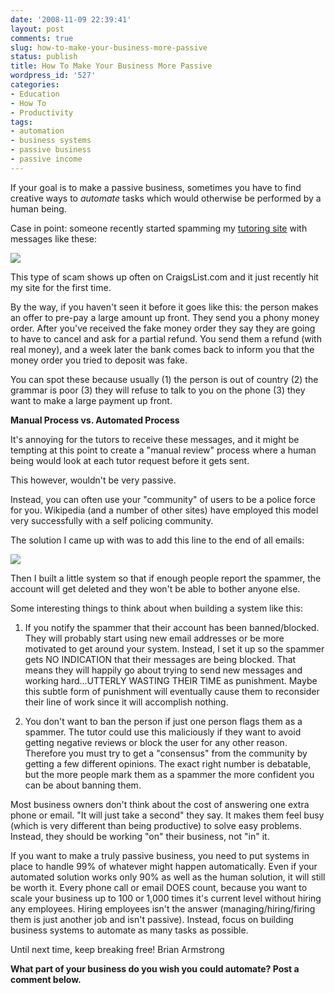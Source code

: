 ```yaml
---
date: '2008-11-09 22:39:41'
layout: post
comments: true
slug: how-to-make-your-business-more-passive
status: publish
title: How To Make Your Business More Passive
wordpress_id: '527'
categories:
- Education
- How To
- Productivity
tags:
- automation
- business systems
- passive business
- passive income
---
```


If your goal is to make a passive business, sometimes you have to find creative ways to _automate_ tasks which would otherwise be performed by a human being.

Case in point: someone recently started spamming my [tutoring site](http://www.universitytutor.com/) with messages like these:

[![](http://s3.amazonaws.com/oldbloguploads/2008/11/picture-61.png)](http://s3.amazonaws.com/oldbloguploads/2008/11/picture-61.png)

This type of scam shows up often on CraigsList.com and it just recently hit my site for the first time.

By the way, if you haven't seen it before it goes like this: the person makes an offer to pre-pay a large amount up front.  They send you a phony money order.  After you've received the fake money order they say they are going to have to cancel and ask for a partial refund.  You send them a refund (with real money), and a week later the bank comes back to inform you that the money order you tried to deposit was fake.

You can spot these because usually (1) the person is out of country (2) the grammar is poor (3) they will refuse to talk to you on the phone (3) they want to make a large payment up front.

**Manual Process vs. Automated Process**

It's annoying for the tutors to receive these messages, and it might be tempting at this point to create a "manual review" process where a human being would look at each tutor request before it gets sent.

This however, wouldn't be very passive.

Instead, you can often use your "community" of users to be a police force for you.  Wikipedia (and a number of other sites) have employed this model very successfully with a self policing community.

The solution I came up with was to add this line to the end of all emails:

[![](http://s3.amazonaws.com/oldbloguploads/2008/11/picture-71.png)](http://s3.amazonaws.com/oldbloguploads/2008/11/picture-71.png)

Then I built a little system so that if enough people report the spammer, the account will get deleted and they won't be able to bother anyone else.

Some interesting things to think about when building a system like this:



	
  1. If you notify the spammer that their account has been banned/blocked.  They will probably start using new email addresses or be more motivated to get around your system.  Instead, I set it up so the spammer gets NO INDICATION that their messages are being blocked.  That means they will happily go about trying to send new messages and working hard...UTTERLY WASTING THEIR TIME as punishment.  Maybe this subtle form of punishment will eventually cause them to reconsider their line of work since it will accomplish nothing.

	
  2. You don't want to ban the person if just one person flags them as a spammer.  The tutor could use this maliciously if they want to avoid getting negative reviews or block the user for any other reason.  Therefore you must try to get a "consensus" from the community by getting a few different opinions.  The exact right number is debatable, but the more people mark them as a spammer the more confident you can be about banning them.



Most business owners don't think about the cost of answering one extra phone or email.  "It will just take a second" they say.  It makes them feel busy (which is very different than being productive) to solve easy problems.  Instead, they should be working "on" their business, not "in" it.

If you want to make a truly passive business, you need to put systems in place to handle 99% of whatever might happen automatically.  Even if your automated solution works only 90% as well as the human solution, it will still be worth it.  Every phone call or email DOES count, because you want to scale your business up to 100 or 1,000 times it's current level without hiring any employees.  Hiring employees isn't the answer (managing/hiring/firing them is just another job and isn't passive).  Instead, focus on building business systems to automate as many tasks as possible.

Until next time, keep breaking free!
Brian Armstrong

**What part of your business do you wish you could automate?  Post a comment below.**

